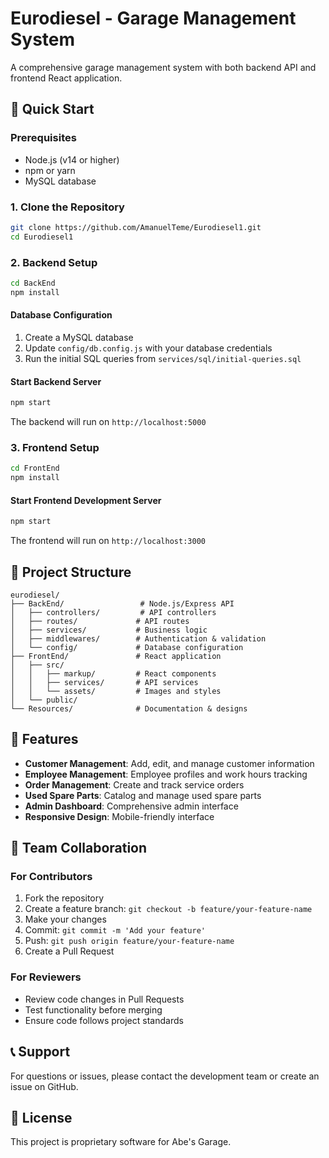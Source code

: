 # Eurodiesel - Garage Management System

A comprehensive garage management system with both backend API and frontend React application.

## 🚀 Quick Start

### Prerequisites

- Node.js (v14 or higher)
- npm or yarn
- MySQL database

### 1. Clone the Repository

```bash
git clone https://github.com/AmanuelTeme/Eurodiesel1.git
cd Eurodiesel1
```

### 2. Backend Setup

```bash
cd BackEnd
npm install
```

#### Database Configuration

1. Create a MySQL database
2. Update `config/db.config.js` with your database credentials
3. Run the initial SQL queries from `services/sql/initial-queries.sql`

#### Start Backend Server

```bash
npm start
```

The backend will run on `http://localhost:5000`

### 3. Frontend Setup

```bash
cd FrontEnd
npm install
```

#### Start Frontend Development Server

```bash
npm start
```

The frontend will run on `http://localhost:3000`

## 📁 Project Structure

```
eurodiesel/
├── BackEnd/                 # Node.js/Express API
│   ├── controllers/         # API controllers
│   ├── routes/             # API routes
│   ├── services/           # Business logic
│   ├── middlewares/        # Authentication & validation
│   └── config/             # Database configuration
├── FrontEnd/               # React application
│   ├── src/
│   │   ├── markup/         # React components
│   │   ├── services/       # API services
│   │   └── assets/         # Images and styles
│   └── public/
└── Resources/              # Documentation & designs
```

## 🔧 Features

- **Customer Management**: Add, edit, and manage customer information
- **Employee Management**: Employee profiles and work hours tracking
- **Order Management**: Create and track service orders
- **Used Spare Parts**: Catalog and manage used spare parts
- **Admin Dashboard**: Comprehensive admin interface
- **Responsive Design**: Mobile-friendly interface

## 👥 Team Collaboration

### For Contributors

1. Fork the repository
2. Create a feature branch: `git checkout -b feature/your-feature-name`
3. Make your changes
4. Commit: `git commit -m 'Add your feature'`
5. Push: `git push origin feature/your-feature-name`
6. Create a Pull Request

### For Reviewers

- Review code changes in Pull Requests
- Test functionality before merging
- Ensure code follows project standards

## 📞 Support

For questions or issues, please contact the development team or create an issue on GitHub.

## 📄 License

This project is proprietary software for Abe's Garage.
